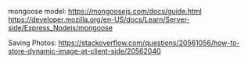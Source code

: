 mongoose model:
https://mongoosejs.com/docs/guide.html
https://developer.mozilla.org/en-US/docs/Learn/Server-side/Express_Nodejs/mongoose

Saving Photos:
https://stackoverflow.com/questions/20561056/how-to-store-dynamic-image-at-client-side/20562040
